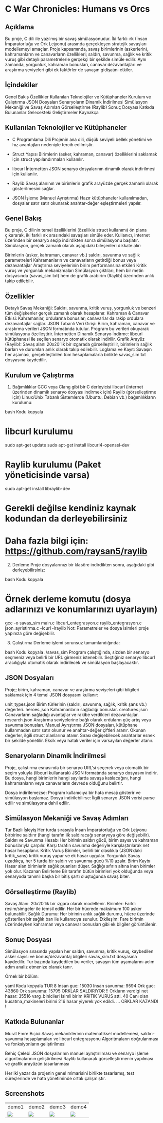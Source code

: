 # C War Chronicles: Humans vs Orcs

## Açıklama
Bu proje, C dili ile yazılmış bir savaş simülasyonudur. İki farklı ırk (İnsan İmparatorluğu ve Ork Lejyonu) arasında gerçekleşen stratejik savaşları modellemeyi amaçlar. Proje kapsamında, savaş birimlerinin (askerlerin), kahramanların ve canavarların özellikleri; saldırı, savunma, sağlık ve kritik vuruş gibi detaylı parametrelerle gerçekçi bir şekilde simüle edilir. Aynı zamanda, yorgunluk, kahraman bonusları, canavar dezavantajları ve araştırma seviyeleri gibi ek faktörler de savaşın gidişatını etkiler.

## İçindekiler
Genel Bakış
Özellikler
Kullanılan Teknolojiler ve Kütüphaneler
Kurulum ve Çalıştırma
JSON Dosyaları
Senaryoların Dinamik İndirilmesi
Simülasyon Mekaniği ve Savaş Adımları
Görselleştirme (Raylib)
Sonuç Dosyası
Katkıda Bulunanlar
Gelecekteki Geliştirmeler
Kaynakça

## Kullanılan Teknolojiler ve Kütüphaneler
- C Programlama Dili
Projenin ana dili, düşük seviyeli bellek yönetimi ve hız avantajları nedeniyle tercih edilmiştir.

- Struct Yapısı
Birimlerin (asker, kahraman, canavar) özelliklerini saklamak için struct yapılandırmaları kullanılır.

- libcurl
İnternetten JSON senaryo dosyalarının dinamik olarak indirilmesi için kullanılır.

- Raylib
Savaş alanının ve birimlerin grafik arayüzde gerçek zamanlı olarak gösterilmesini sağlar.

- JSON İşleme (Manuel Ayrıştırma)
Hazır kütüphaneler kullanılmadan, dosyalar satır satır okunarak anahtar-değer eşleştirmeleri yapılır.

## Genel Bakış
Bu proje, C dilinin temel özelliklerini (özellikle struct kullanımı) ön plana çıkararak, iki farklı ırk arasındaki savaşları simüle eder. Kullanıcı, internet üzerinden bir senaryo seçip indirdikten sonra simülasyonu başlatır. Simülasyon, gerçek zamanlı olarak aşağıdaki bileşenleri dikkate alır:

Birimlerin (asker, kahraman, canavar vb.) saldırı, savunma ve sağlık parametreleri
Kahramanların ve canavarların getirdiği bonus veya dezavantajlar
Araştırma seviyelerinin birim performansına etkileri
Kritik vuruş ve yorgunluk mekanizmaları
Simülasyon çıktıları, hem bir metin dosyasında (savas_sim.txt) hem de grafik arabirim (Raylib) üzerinden anlık takip edilebilir.

## Özellikler
Detaylı Savaş Mekaniği: Saldırı, savunma, kritik vuruş, yorgunluk ve benzeri tüm değişkenler gerçek zamanlı olarak hesaplanır.
Kahraman & Canavar Etkisi: Kahramanlar, ordularına bonuslar; canavarlar da rakip ordulara dezavantajlar sağlar.
JSON Tabanlı Veri Girişi: Birim, kahraman, canavar ve araştırma verileri JSON formatında tutulur. Program bu verileri okuyarak simülasyonu özelleştirir.
İnternetten Dinamik Senaryo İndirme: libcurl kütüphanesi ile seçilen senaryo otomatik olarak indirilir.
Grafik Arayüz (Raylib): Savaş alanı 20x20’lik bir ızgarada görselleştirilir, birimlerin sağlık barları ve durumları anlık olarak takip edilebilir.
Loglama ve Kayıt: Savaşın her aşaması, gerçekleştirilen tüm hesaplamalarla birlikte savas_sim.txt dosyasına kaydedilir.

## Kurulum ve Çalıştırma
1. Bağımlılıklar
GCC veya Clang gibi bir C derleyicisi
libcurl (internet üzerinden dinamik senaryo dosyası indirmek için)
Raylib (görselleştirme için)
Linux/Unix Tabanlı Sistemlerde (Ubuntu, Debian vb.) bağımlılıkların kurulumu:

bash
Kodu kopyala
# libcurl kurulumu
sudo apt-get update
sudo apt-get install libcurl4-openssl-dev

# Raylib kurulumu (Paket yöneticisinde varsa)
sudo apt-get install libraylib-dev

# Gerekli değilse kendiniz kaynak kodundan da derleyebilirsiniz
# Daha fazla bilgi için: https://github.com/raysan5/raylib
2. Derleme
Proje dosyalarınızı bir klasöre indirdikten sonra, aşağıdaki gibi derleyebilirsiniz:

bash
Kodu kopyala
# Örnek derleme komutu (dosya adlarınızı ve konumlarınızı uyarlayın)
gcc -o savas_sim main.c libcurl_entegrasyon.c raylib_entegrasyon.c json_ayristirma.c -lcurl -lraylib
Not: Parametreler ve dosya isimleri proje yapınıza göre değişebilir.

3. Çalıştırma
Derleme işlemi sorunsuz tamamlandığında:

bash
Kodu kopyala
./savas_sim
Program çalıştığında, sizden bir senaryo seçmeniz veya belirli bir URL girmeniz istenebilir. Seçtiğiniz senaryo libcurl aracılığıyla otomatik olarak indirilecek ve simülasyon başlayacaktır.


## JSON Dosyaları
Proje; birim, kahraman, canavar ve araştırma seviyeleri gibi bilgileri saklamak için 4 temel JSON dosyasını kullanır:

unit_types.json
Birim türlerinin (saldırı, savunma, sağlık, kritik şans vb.) değerleri.
heroes.json
Kahramanların sağladığı bonuslar.
creatures.json
Canavarların sağladığı avantajlar ve rakibe verdikleri dezavantajlar.
research.json
Araştırma seviyelerine bağlı olarak orduların güç artış veya savunma bonusları.
Manuel Ayrıştırma
JSON dosyaları, kütüphane kullanmadan satır satır okunur ve anahtar-değer çiftleri aranır. Okunan değerler, ilgili struct alanlarına atanır. Sırası değişebilecek anahtarlar esnek bir şekilde yönetilir. Eksik veya hatalı veriler için varsayılan değerler atanır.


## Senaryoların Dinamik İndirilmesi
Proje, çalıştırma esnasında bir senaryo URL’si seçerek veya otomatik bir seçim yoluyla (libcurl kullanarak) JSON formatında senaryo dosyasını indirir. Bu dosya, hangi birimlerin hangi sayılarda savaşa katılacağını, hangi kahramanların veya canavarların devrede olduğunu belirtir.

Dosya indirilemezse: Program kullanıcıya bir hata mesajı gösterir ve simülasyon başlamaz.
Dosya indirilebilirse: İlgili senaryo JSON verisi parse edilir ve simülasyona dahil edilir.

## Simülasyon Mekaniği ve Savaş Adımları
Tur Bazlı İşleyiş
Her turda sırasıyla İnsan İmparatorluğu ve Ork Lejyonu birbirine saldırır (hangi tarafın ilk saldıracağı senaryoya göre değişebilir).
Saldırı ve Savunma Hesabı
Her birimin saldırı gücü, birim sayısı ve kahraman bonuslarıyla çarpılır. Karşı tarafın savunma değeriyle karşılaştırılarak net hasar hesaplanır.
Kritik Vuruş
Birimler, belirli bir olasılıkla (JSON’daki kritik_sans) kritik vuruş yapar ve ek hasar uygular.
Yorgunluk
Savaş uzadıkça, her 5 turda bir saldırı ve savunma gücü %10 azalır.
Birim Kaybı
Hasar alan birimlerin sağlık puanları düşer. Sağlığı sıfırın altına inen birimler yok olur.
Kazanan Belirleme
Bir tarafın bütün birimleri yok olduğunda veya senaryoda tanımlı başka bir bitiş şartı oluştuğunda savaş biter.

## Görselleştirme (Raylib)
Savaş Alanı: 20x20’lik bir ızgara olarak modellenir.
Birimler: Farklı resim/simgeler ile temsil edilir. Her bir hücrede maksimum 100 asker bulunabilir.
Sağlık Durumu: Her birimin anlık sağlık durumu, hücre üzerinde gösterilen bir sağlık barı ile kullanıcıya sunulur.
Etkileşim: Fare birimin üzerindeyken kahraman veya canavar bonusları gibi ek bilgiler görüntülenir.


## Sonuç Dosyası
Simülasyon sırasında yapılan her saldırı, savunma, kritik vuruş, kaybedilen asker sayısı ve bonus/dezavantaj bilgileri savas_sim.txt dosyasına kaydedilir. Tur bazında kaydedilen bu veriler, savaşın tüm aşamalarını adım adım analiz etmenize olanak tanır.

Örnek bir bölüm:

yaml
Kodu kopyala
TUR 8
Insan guc: 15030
Insan savunma: 9594
Ork guc: 43860
Ork savunma: 15795
ORKLAR SALDIRIYOR !!
Orkların verdigi net hasar: 35516
varg_binicileri Isimli birim KRITIK VURUS atti.
40 Canı olan kusatma_makineleri birimi 216 hasar yiyerek yok edildi.
...
ORKLAR KAZANDI !


## Katkıda Bulunanlar
Murat Emre Biçici
Savaş mekaniklerinin matematiksel modellemesi, saldırı-savunma hesaplamaları ve libcurl entegrasyonu
Algoritmaların doğrulanması ve fonksiyonların geliştirilmesi

Behiç Çelebi
JSON dosyalarının manuel ayrıştırılması ve senaryo işleme algoritmalarının geliştirilmesi
Raylib kullanarak görselleştirmenin yapılması ve grafik arayüzün tasarlanması

Her iki yazar da projenin genel mimarisini birlikte tasarlamış, test süreçlerinde ve hata yönetiminde ortak çalışmıştır.



## Screenshots
<table>
 <tr>
  <td>demo1</td>
  <td>demo2</td>
  <td>demo3</td>
  <td>demo4</td>
 </tr>
 <tr>
  <td><img src="https://github.com/Behicelebi/School_Project1/blob/main/screenshots/c1.jpg"></td>
  <td><img src="https://github.com/Behicelebi/School_Project1/blob/main/screenshots/c2.jpg"></td>
  <td><img src="https://github.com/Behicelebi/School_Project1/blob/main/screenshots/c3.jpg"></td>
  <td><img src="https://github.com/Behicelebi/School_Project1/blob/main/screenshots/c4.jpg"></td>
 </tr>
</table>
